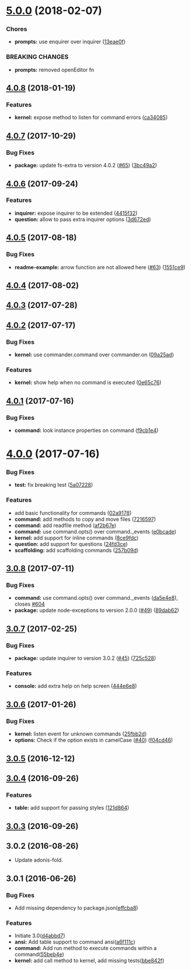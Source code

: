 <a name="5.0.0"></a>
# [5.0.0](https://github.com/adonisjs/ace/compare/v4.0.8...v5.0.0) (2018-02-07)


### Chores

* **prompts:** use enquirer over inquirer ([13eae0f](https://github.com/adonisjs/ace/commit/13eae0f))


### BREAKING CHANGES

* **prompts:** removed openEditor fn



<a name="4.0.8"></a>
## [4.0.8](https://github.com/adonisjs/ace/compare/v4.0.7...v4.0.8) (2018-01-19)


### Features

* **kernel:** expose method to listen for command errors ([ca34085](https://github.com/adonisjs/ace/commit/ca34085))

<a name="4.0.7"></a>
## [4.0.7](https://github.com/adonisjs/ace/compare/v4.0.5...v4.0.7) (2017-10-29)


### Bug Fixes

* **package:** update fs-extra to version 4.0.2 ([#65](https://github.com/adonisjs/ace/issues/65)) ([3bc49a2](https://github.com/adonisjs/ace/commit/3bc49a2))


<a name="4.0.6"></a>
## [4.0.6](https://github.com/adonisjs/ace/compare/v4.0.5...v4.0.6) (2017-09-24)


### Features

* **inquirer:** expose inquirer to be extended ([4415f32](https://github.com/adonisjs/ace/commit/4415f32))
* **question:** allow to pass extra inquirer options ([3d672ed](https://github.com/adonisjs/ace/commit/3d672ed))



<a name="4.0.5"></a>
## [4.0.5](https://github.com/adonisjs/ace/compare/v4.0.4...v4.0.5) (2017-08-18)


### Bug Fixes

* **readme-example:** arrow function are not allowed here ([#63](https://github.com/adonisjs/ace/issues/63)) ([1551ce9](https://github.com/adonisjs/ace/commit/1551ce9))



<a name="4.0.4"></a>
## [4.0.4](https://github.com/adonisjs/ace/compare/v4.0.3...v4.0.4) (2017-08-02)



<a name="4.0.3"></a>
## [4.0.3](https://github.com/adonisjs/ace/compare/v4.0.2...v4.0.3) (2017-07-28)



<a name="4.0.2"></a>
## [4.0.2](https://github.com/adonisjs/ace/compare/v4.0.1...v4.0.2) (2017-07-17)


### Bug Fixes

* **kernel:** use commander.command over commander.on ([09a25ad](https://github.com/adonisjs/ace/commit/09a25ad))


### Features

* **kernel:** show help when no command is executed ([0e65c76](https://github.com/adonisjs/ace/commit/0e65c76))



<a name="4.0.1"></a>
## [4.0.1](https://github.com/adonisjs/ace/compare/v4.0.0...v4.0.1) (2017-07-16)


### Bug Fixes

* **command:** look instance properties on command ([f9cb1e4](https://github.com/adonisjs/ace/commit/f9cb1e4))



<a name="4.0.0"></a>
# [4.0.0](https://github.com/adonisjs/ace/compare/v3.0.8...v4.0.0) (2017-07-16)


### Bug Fixes

* **test:** fix breaking test ([5a07228](https://github.com/adonisjs/ace/commit/5a07228))


### Features

* add basic functionality for commands ([02a9178](https://github.com/adonisjs/ace/commit/02a9178))
* **command:** add methods to copy and move files ([7216597](https://github.com/adonisjs/ace/commit/7216597))
* **command:** add readfile method ([af2b67e](https://github.com/adonisjs/ace/commit/af2b67e))
* **command:** use command.opts() over command._events ([e0bcade](https://github.com/adonisjs/ace/commit/e0bcade))
* **kernel:** add support for inline commands ([8ce9fdc](https://github.com/adonisjs/ace/commit/8ce9fdc))
* **question:** add support for questions ([24fd3ce](https://github.com/adonisjs/ace/commit/24fd3ce))
* **scaffolding:** add scaffolding commands ([257b09d](https://github.com/adonisjs/ace/commit/257b09d))



<a name="3.0.8"></a>
## [3.0.8](https://github.com/adonisjs/ace/compare/v3.0.7...v3.0.8) (2017-07-11)


### Bug Fixes

* **command:** use command.opts() over command._events ([da5e4e8](https://github.com/adonisjs/ace/commit/da5e4e8)), closes [#604](https://github.com/adonisjs/ace/issues/604)
* **package:** update node-exceptions to version 2.0.0 ([#49](https://github.com/adonisjs/ace/issues/49)) ([89dab62](https://github.com/adonisjs/ace/commit/89dab62))



<a name="3.0.7"></a>
## [3.0.7](https://github.com/adonisjs/ace/compare/v3.0.6...v3.0.7) (2017-02-25)


### Bug Fixes

* **package:** update inquirer to version 3.0.2 ([#45](https://github.com/adonisjs/ace/issues/45)) ([725c528](https://github.com/adonisjs/ace/commit/725c528))


### Features

* **console:** add extra help on help screen ([444e6e8](https://github.com/adonisjs/ace/commit/444e6e8))



<a name="3.0.6"></a>
## [3.0.6](https://github.com/adonisjs/ace/compare/v3.0.5...v3.0.6) (2017-01-26)


### Bug Fixes

* **kernel:** listen event for unknown commands ([25fbb2d](https://github.com/adonisjs/ace/commit/25fbb2d))
* **options:** Check if the option exists in camelCase ([#40](https://github.com/adonisjs/ace/issues/40)) ([f04cd46](https://github.com/adonisjs/ace/commit/f04cd46))



<a name="3.0.5"></a>
## [3.0.5](https://github.com/adonisjs/ace/compare/v3.0.4...v3.0.5) (2016-12-12)



<a name="3.0.4"></a>
## [3.0.4](https://github.com/adonisjs/ace/compare/v3.0.3...v3.0.4) (2016-09-26)


### Features

* **table:** add support for passing styles ([121d864](https://github.com/adonisjs/ace/commit/121d864))



<a name="3.0.3"></a>
## [3.0.3](https://github.com/adonisjs/ace/compare/v3.0.2...v3.0.3) (2016-09-26)



<a name="3.0.2"></a>
## 3.0.2 (2016-08-26)

* Update adonis-fold.

<a name="3.0.1"></a>
## 3.0.1 (2016-06-26)


### Bug Fixes

* Add missing dependency to package.json([effcba8](https://github.com/adonisjs/ace/commit/effcba8))


### Features

* Initiate 3.0([d4abbd7](https://github.com/adonisjs/ace/commit/d4abbd7))
* **ansi:** Add table support to command ansi([a6f111c](https://github.com/adonisjs/ace/commit/a6f111c))
* **command:** Add run method to execute commands within a command([55beb4e](https://github.com/adonisjs/ace/commit/55beb4e))
* **kernel:** add call method to kernel, add missing tests([bbe842f](https://github.com/adonisjs/ace/commit/bbe842f))



